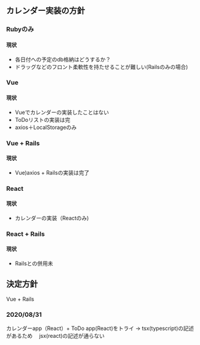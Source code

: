 ## カレンダー実装の方針

### Rubyのみ
#### 現状
 - 各日付への予定のdb格納はどうするか？
 - ドラッグなどのフロント柔軟性を持たせることが難しい(Railsのみの場合)

### Vue 
#### 現状
 - Vueでカレンダーの実装したことはない
 - ToDoリストの実装は完
 - axios＋LocalStorageのみ

### Vue + Rails
#### 現状
 - Vue)axios + Railsの実装は完了

### React
#### 現状
 - カレンダーの実装（Reactのみ)
 
### React + Rails
#### 現状
  - Railsとの併用未
  
## 決定方針
Vue + Rails

###  2020/08/31
カレンダーapp（React）+ ToDo app(React)をトライ
→ tsx(typescript)の記述があるため
　jsx(react)の記述が通らない
